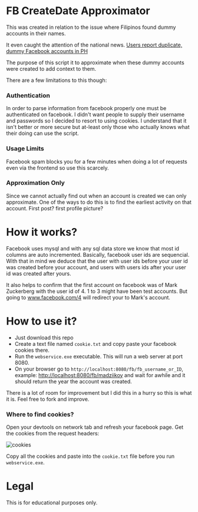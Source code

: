 FB CreateDate Approximator
==========================

This was created in relation to the issue where Filipinos found dummy accounts in their names.

It even caught the attention of the national news. [Users report duplicate, dummy Facebook accounts in PH](https://www.rappler.com/nation/263121-users-report-duplicate-facebook-dummy-accounts-philippines)

The purpose of this script it to approximate when these dummy accounts were created to add context to them.

There are a few limitations to this though:

### Authentication

In order to parse information from facebook properly one must be authenticated on facebook.
I didn't want people to supply their username and passwords so I decided to resort to using cookies. I understand that it isn't better or more secure but at-least only those who actually knows what their doing can use the script.

### Usage Limits

Facebook spam blocks you for a few minutes when doing a lot of requests even via the frontend so use this scarcely.

### Approximation Only

Since we cannot actually find out when an account is created we can only approximate. One of the ways to do this is to find the earliest activity on that account. First post? first profile picture?


How it works?
=============
Facebook uses mysql and with any sql data store we know that most id columns are auto incremented. Basically, facebook user ids are sequencial. With that in mind we deduce that the user with user ids before your user id was created before your account, and users with users ids after your user id was created after yours. 

It also helps to confirm that the first account on facebook was of Mark Zuckerberg with the user id of 4. 1 to 3 might have been test accounts. But going to www.facebook.com/4 will redirect your to Mark's account.

How to use it?
==============
- Just download this repo
- Create a text file named `cookie.txt` and copy paste your facebook cookies there.
- Run the `webservice.exe` executable. This will run a web server at port 8080. 
- On your browser go to `http://localhost:8080/fb/fb_username_or_ID`, example: [http://localhost:8080/fb/madziikoy](http://localhost:8080/fb/madziikoy) and wait for awhile and it should return the year the account was created. 

There is a lot of room for improvement but I did this in a hurry so this is what it is. Feel free to fork and improve.

### Where to find cookies?

Open your devtools on network tab and refresh your facebook page. Get the cookies from the request headers:

![cookies](https://i.imgur.com/idQsakb.png)

Copy all the cookies and paste into the `cookie.txt` file before you run `webservice.exe`.

Legal
=====
This is for educational purposes only.